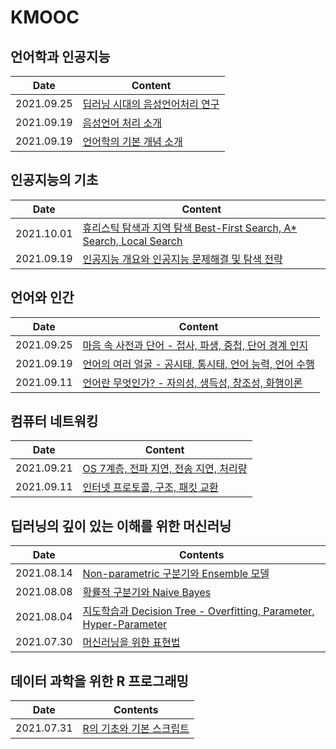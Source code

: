 # KMOOC

## 언어학과 인공지능

| Date       | Content                                                      |
| ---------- | ------------------------------------------------------------ |
| 2021.09.25 | [딥러닝 시대의 음성언어처리 연구](https://github.com/jinsuSang/kmooc/blob/main/linguistics-and-ai/week3.md) |
| 2021.09.19 | [음성언어 처리 소개](https://github.com/jinsuSang/kmooc/blob/main/linguistics-and-ai/week2.md) |
| 2021.09.19 | [언어학의 기본 개념 소개](https://github.com/jinsuSang/kmooc/blob/main/linguistics-and-ai/week1.md) |

## 인공지능의 기초

| Date       | Content                                                      |
| ---------- | ------------------------------------------------------------ |
| 2021.10.01 | [휴리스틱 탐색과 지역 탐색 Best-First Search, A* Search, Local Search](https://github.com/jinsuSang/kmooc/blob/main/basics-of-artificial-intelligence/week3.md) |
| 2021.09.19 | [인공지능 개요와 인공지능 문제해결 및 탐색 전략](https://github.com/jinsuSang/kmooc/blob/main/basics-of-artificial-intelligence/week1-and-week2.md) |

## 언어와 인간

| Date       | Content                                                      |
| ---------- | ------------------------------------------------------------ |
| 2021.09.25 | [마음 속 사전과 단어 - 접사, 파생, 중첩, 단어 경계 인지](https://github.com/jinsuSang/kmooc/blob/main/human-and-language/week03-mental-lexicon-and-words.md) |
| 2021.09.19 | [언어의 여러 얼굴 - 공시태, 통시태, 언어 능력, 언어 수행](https://github.com/jinsuSang/kmooc/blob/main/human-and-language/week02-many-faces-of-language.md) |
| 2021.09.11 | [언어란 무엇인가? - 자의성, 생득성, 창조성, 화행이론](https://github.com/jinsuSang/kmooc/blob/main/human-and-language/week01-what-is-language.md) |

## 컴퓨터 네트워킹

| Date       | Content                                                      |
| ---------- | ------------------------------------------------------------ |
| 2021.09.21 | [OS 7계층, 전파 지연, 전송 지연, 처리량](https://github.com/jinsuSang/kmooc/blob/main/computer-networking/week02-network-internet.md) |
| 2021.09.11 | [인터넷 프로토콜, 구조, 패킷 교환](https://github.com/jinsuSang/kmooc/blob/main/computer-networking/week01-internet-protocol.md) |

## 딥러닝의 깊이 있는 이해를 위한 머신러닝

| Date       | Contents                                                     |
| ---------- | ------------------------------------------------------------ |
| 2021.08.14 | [Non-parametric 구분기와  Ensemble 모델](https://github.com/jinsuSang/kmooc/blob/main/machine-learning-for-deep-learning/non-parametric-classifier-and-ensemble-model.md) |
| 2021.08.08 | [확률적 구분기와 Naive Bayes](https://github.com/jinsuSang/kmooc/blob/main/machine-learning-for-deep-learning/naive-bayes.md) |
| 2021.08.04 | [지도학습과 Decision Tree - Overfitting, Parameter, Hyper-Parameter](https://github.com/jinsuSang/kmooc/blob/main/machine-learning-for-deep-learning/supervised-learning-and-decision-tree.md) |
| 2021.07.30 | [머신러닝을 위한 표현법](https://github.com/jinsuSang/kmooc/blob/main/machine-learning-for-deep-learning/expressions-for-machine-learning.md) |

## 데이터 과학을 위한 R 프로그래밍

| Date       | Contents                                                     |
| ---------- | ------------------------------------------------------------ |
| 2021.07.31 | [R의 기초와 기본 스크립트](https://github.com/jinsuSang/kmooc/blob/main/r-programming-for-data-science/01-basic-r-script.md) |

